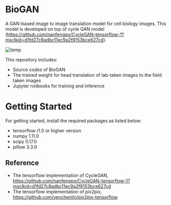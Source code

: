 <!-- <img src='imgs/horse2zebra.gif' align="right" width=384> 

<br><br><br>
-->
# BioGAN

A GAN-based image to image translation model for cell biology images. This model is developed on top of cycle GAN model (https://github.com/nanfengpo/CycleGAN-tensorflow-1?msclkid=d1fd27c8adbc11ec9a2f9153bce627cd). 

![temp](https://user-images.githubusercontent.com/45915632/165368288-4709d491-66f6-4b04-81de-b5d0c530f421.png)


This repository includes:
* Source codes of BioGAN
* The trained weight for head translation of lab-taken images to the field taken images
* Jupyter notbooks for training and inference

# Getting Started
For getting started, install the required packages as listed below:

- tensorflow r1.0 or higher version
- numpy 1.11.0
- scipy 0.17.0
- pillow 3.3.0


## Reference
- The tensorflow implementation of CycleGAN, https://github.com/nanfengpo/CycleGAN-tensorflow-1?msclkid=d1fd27c8adbc11ec9a2f9153bce627cd
- The tensorflow implementation of pix2pix, https://github.com/yenchenlin/pix2pix-tensorflow

